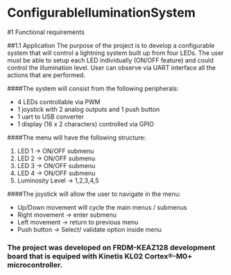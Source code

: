 # ConfigurableIluminationSystem

#1	Functional requirements

##1.1	Application
The purpose of the project is to develop a configurable system that will control a lightning system built up from four LEDs. The user must be able to setup each LED individually (ON/OFF feature) and could control the illumination level.
User can observe via UART interface all the actions that are performed.

####The system will consist from the following peripherals:

-	4 LEDs controllable via PWM
-	1 joystick with 2 analog outputs and 1 push button
-	1 uart to USB converter
-	1 display (16 x 2 characters) controlled via GPIO

####The menu will have the following structure:

1.	LED 1 -> ON/OFF submenu
2.	LED 2 -> ON/OFF submenu
3.	LED 3 -> ON/OFF submenu
4.	LED 4 -> ON/OFF submenu
5.	Luminosity Level -> 1,2,3,4,5

####The joystick will allow the user to navigate in the menu: 

-	Up/Down movement will cycle the main menus / submenus
-	Right movement -> enter submenu
-	Left movement -> return to previous menu
-	Push button -> Select/ validate option inside menu

### The project was developed on FRDM-KEAZ128 development board that is equiped with Kinetis KL02 Cortex®-M0+ microcontroller.

